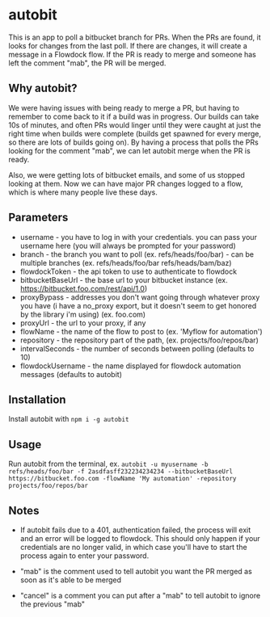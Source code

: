 # autobit

This is an app to poll a bitbucket branch for PRs.  When the PRs are found, it looks for changes from the last poll.  If there are changes, it will create a message in a Flowdock flow.  If the PR is ready to merge and someone has left the comment "mab", the PR will be merged.

## Why autobit?

We were having issues with being ready to merge a PR, but having to remember to come back to it if a build was in progress.  Our builds can take 10s of minutes, and often PRs would linger until they were caught at just the right time when builds were complete (builds get spawned for every merge, so there are lots of builds going on).  By having a process that polls the PRs looking for the comment "mab", we can let autobit merge when the PR is ready.

Also, we were getting lots of bitbucket emails, and some of us stopped looking at them.  Now we can have major PR changes logged to a flow, which is where many people live these days.

## Parameters

- username - you have to log in with your credentials.  you can pass your username here (you will always be prompted for your password)
- branch - the branch you want to poll (ex. refs/heads/foo/bar) - can be multiple branches (ex. refs/heads/foo/bar refs/heads/bam/baz)
- flowdockToken - the api token to use to authenticate to flowdock
- bitbucketBaseUrl - the base url to your bitbucket instance (ex. https://bitbucket.foo.com/rest/api/1.0)
- proxyBypass - addresses you don't want going through whatever proxy you have (i have a no_proxy export, but it doesn't seem to get honored by the library i'm using) (ex. foo.com)
- proxyUrl - the url to your proxy, if any
- flowName - the name of the flow to post to (ex. 'Myflow for automation')
- repository - the repository part of the path, (ex. projects/foo/repos/bar)
- intervalSeconds - the number of seconds between polling (defaults to 10)
- flowdockUsername - the name displayed for flowdock automation messages (defaults to autobit)

## Installation

Install autobit with ```npm i -g autobit```

## Usage

Run autobit from the terminal, ex. ```autobit -u myusername -b refs/heads/foo/bar -f 2asdfasff232234234234 --bitbucketBaseUrl https://bitbucket.foo.com -flowName 'My automation' -repository projects/foo/repos/bar```

## Notes

- If autobit fails due to a 401, authentication failed, the process will exit and an error will be logged to flowdock.  This should only happen if your credentials are no longer valid, in which case you'll have to start the process again to enter your password.

- "mab" is the comment used to tell autobit you want the PR merged as soon as it's able to be merged
- "cancel" is a comment you can put after a "mab" to tell autobit to ignore the previous "mab"